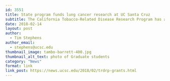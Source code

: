 ```yaml
---
id: 3551
title: State program funds lung cancer research at UC Santa Cruz
subtitle: The California Tobacco-Related Disease Research Program has awarded $1.8 million in grants and fellowships to UCSC biomedical researchers
date: 2018-02-14
layout: post
author:
  - Tim Stephens
author_email:
  - stephens@ucsc.edu
thumbnail_image: tambo-barrett-400.jpg
thumbnail_alt_text: photo of Graduate students
category: "News"
format: link
link_post: https://news.ucsc.edu/2018/02/trdrp-grants.html
---
```

